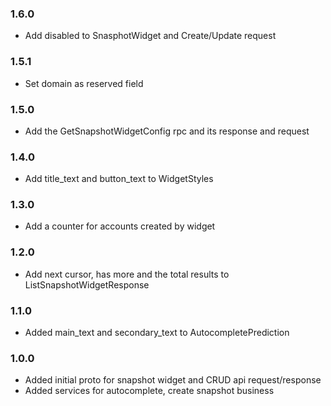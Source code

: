 ### 1.6.0
- Add disabled to SnasphotWidget and Create/Update request
### 1.5.1
- Set domain as reserved field
### 1.5.0
- Add the GetSnapshotWidgetConfig rpc and its response and request
### 1.4.0
- Add title_text and button_text to WidgetStyles
### 1.3.0
- Add a counter for accounts created by widget
### 1.2.0
- Add next cursor, has more and the total results to ListSnapshotWidgetResponse
### 1.1.0
- Added main_text and secondary_text to AutocompletePrediction
### 1.0.0
- Added initial proto for snapshot widget and CRUD api request/response
- Added services for autocomplete, create snapshot business
